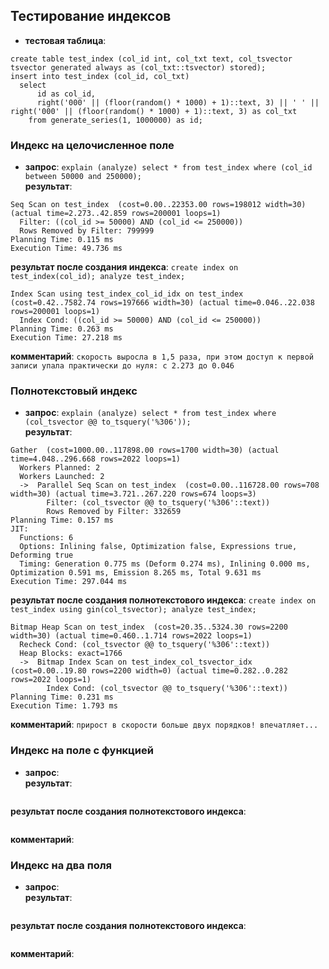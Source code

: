 ## Тестирование индексов

- **тестовая таблица**:
```
create table test_index (col_id int, col_txt text, col_tsvector tsvector generated always as (col_txt::tsvector) stored);
insert into test_index (col_id, col_txt)
  select
      id as col_id,
      right('000' || (floor(random() * 1000) + 1)::text, 3) || ' ' || right('000' || (floor(random() * 1000) + 1)::text, 3) as col_txt
    from generate_series(1, 1000000) as id;
```

### Индекс на целочисленное поле

- **запрос**: `explain (analyze) select * from test_index where (col_id between 50000 and 250000);` \
**результат**:
```
Seq Scan on test_index  (cost=0.00..22353.00 rows=198012 width=30) (actual time=2.273..42.859 rows=200001 loops=1)
  Filter: ((col_id >= 50000) AND (col_id <= 250000))
  Rows Removed by Filter: 799999
Planning Time: 0.115 ms
Execution Time: 49.736 ms
```
**результат после создания индекса**: `create index on test_index(col_id); analyze test_index;`
```
Index Scan using test_index_col_id_idx on test_index  (cost=0.42..7582.74 rows=197666 width=30) (actual time=0.046..22.038 rows=200001 loops=1)
  Index Cond: ((col_id >= 50000) AND (col_id <= 250000))
Planning Time: 0.263 ms
Execution Time: 27.218 ms
```
**комментарий**: `скорость выросла в 1,5 раза, при этом доступ к первой записи упала практически до нуля: с 2.273 до 0.046`

### Полнотекстовый индекс

- **запрос**: `explain (analyze) select * from test_index where (col_tsvector @@ to_tsquery('%306'));` \
**результат**:
```
Gather  (cost=1000.00..117898.00 rows=1700 width=30) (actual time=4.048..296.668 rows=2022 loops=1)
  Workers Planned: 2
  Workers Launched: 2
  ->  Parallel Seq Scan on test_index  (cost=0.00..116728.00 rows=708 width=30) (actual time=3.721..267.220 rows=674 loops=3)
        Filter: (col_tsvector @@ to_tsquery('%306'::text))
        Rows Removed by Filter: 332659
Planning Time: 0.157 ms
JIT:
  Functions: 6
  Options: Inlining false, Optimization false, Expressions true, Deforming true
  Timing: Generation 0.775 ms (Deform 0.274 ms), Inlining 0.000 ms, Optimization 0.591 ms, Emission 8.265 ms, Total 9.631 ms
Execution Time: 297.044 ms
```
**результат после создания полнотекстового индекса**: `create index on test_index using gin(col_tsvector); analyze test_index;`
```
Bitmap Heap Scan on test_index  (cost=20.35..5324.30 rows=2200 width=30) (actual time=0.460..1.714 rows=2022 loops=1)
  Recheck Cond: (col_tsvector @@ to_tsquery('%306'::text))
  Heap Blocks: exact=1766
  ->  Bitmap Index Scan on test_index_col_tsvector_idx  (cost=0.00..19.80 rows=2200 width=0) (actual time=0.282..0.282 rows=2022 loops=1)
        Index Cond: (col_tsvector @@ to_tsquery('%306'::text))
Planning Time: 0.231 ms
Execution Time: 1.793 ms
```
**комментарий**: `прирост в скорости больше двух порядков! впечатляет...`

### Индекс на поле с функцией

- **запрос**: ` ` \
**результат**:
```

```
**результат после создания полнотекстового индекса**: ` `
```

```
**комментарий**: ` `

### Индекс на два поля

- **запрос**: ` ` \
**результат**:
```

```
**результат после создания полнотекстового индекса**: ` `
```

```
**комментарий**: ` `
